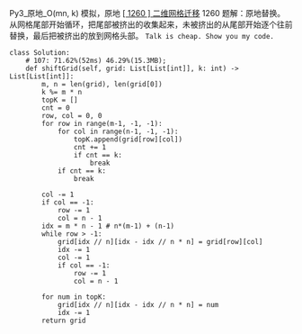 Py3_原地_O(mn, k)
模拟，原地
[[ 1260 ] 二维网格迁移](https://leetcode.cn/problems/shift-2d-grid/description/)
1260 题解：原地替换。从网格尾部开始循环，把尾部被挤出的收集起来，未被挤出的从尾部开始逐个往前替换，最后把被挤出的放到网格头部。
`Talk is cheap. Show you my code.`
```python3 []
class Solution:
    # 107: 71.62%(52ms) 46.29%(15.3MB);
    def shiftGrid(self, grid: List[List[int]], k: int) -> List[List[int]]:
        m, n = len(grid), len(grid[0])
        k %= m * n
        topK = []
        cnt = 0
        row, col = 0, 0
        for row in range(m-1, -1, -1):
            for col in range(n-1, -1, -1):
                topK.append(grid[row][col])
                cnt += 1
                if cnt == k:
                    break
            if cnt == k:
                break

        col -= 1
        if col == -1:
            row -= 1
            col = n - 1
        idx = m * n - 1 # n*(m-1) + (n-1)
        while row > -1:
            grid[idx // n][idx - idx // n * n] = grid[row][col]
            idx -= 1
            col -= 1
            if col == -1:
                row -= 1
                col = n - 1
                
        for num in topK:
            grid[idx // n][idx - idx // n * n] = num
            idx -= 1
        return grid
```

